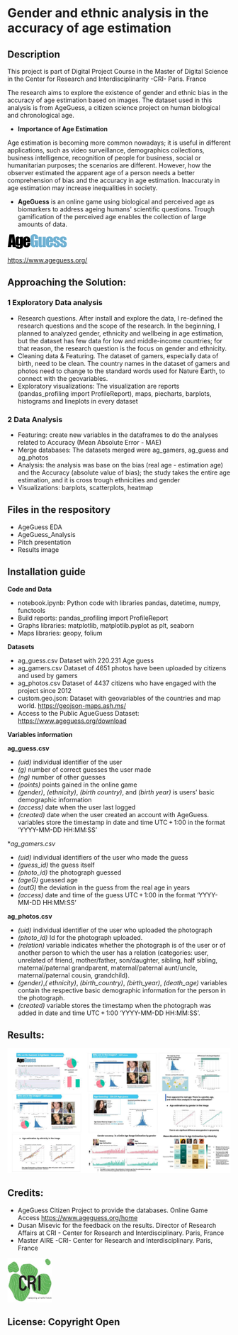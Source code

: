 # Gender and ethnic analysis in the accuracy of age estimation

## Description

This project is part of Digital Project Course in the Master of Digital Science in the Center for Research and Interdisciplinarity -CRI- Paris. France

The research aims to explore the existence of gender and ethnic bias in the accuracy of age estimation based on images. The dataset used in this analysis is from AgeGuess, a citizen science project on human biological and chronological age.  

* **Importance of Age Estimation** 

Age estimation is becoming more common nowadays; it is useful in different applications, such as video surveillance, demographics collections, business intelligence, recognition of people for business, social or humanitarian purposes; the scenarios are different. However, how the observer estimated the apparent age of a person needs a better comprehension of bias and the accuracy in age estimation. Inaccuraty in age estimation may increase inequalities in society. 

* **AgeGuess** is an online game using biological and perceived age as biomarkers to address ageing humans' scientific questions. Trough gamification of the perceived age enables the collection of large amounts of data.

![logoAgeGuess](https://github.com/merlynjocol/AgeGuess-Data-Analysis--Gender-Ethnic-analysis-in-age-guessing/blob/main/logoAgeGuess.png)

https://www.ageguess.org/


## Approaching the Solution:

### 1 Exploratory Data analysis
* Research questions. After install and explore the data, I re-defined the research questions and the scope of the research. In the beginning,  I planned to analyzed gender, ethnicity and wellbeing in age estimation, but the dataset has few data for low and middle-income countries; for that reason, the research question is the focus on gender and ethnicity. 
* Cleaning data & Featuring. The dataset of gamers, especially data of birth, need to be clean. The country names in the dataset of gamers and photos need to change to the standard words used for Nature Earth, to connect with the geovariables. 
* Exploratory visualizations: The visualization are reports (pandas_profiling import ProfileReport), maps, piecharts, barplots, histograms and lineplots in every dataset

### 2 Data Analysis 
* Featuring: create new variables in the dataframes to do the analyses related to Accuracy (Mean Absolute Error - MAE)
* Merge databases: The datasets merged were ag_gamers, ag_guess and ag_photos
* Analysis: the analysis was base on the bias (real age - estimation age) and the Accuracy (absolute value of bias); the study takes the entire age estimation, and it is cross trough ethnicities and gender 
* Visualizations: barplots, scatterplots, heatmap

## Files in the respository
* AgeGuess EDA
* AgeGuess_Analysis
* Pitch presentation 
* Results image


## Installation guide

**Code and Data**

* notebook.ipynb: Python code with libraries pandas, datetime, numpy, functools
* Build reports: pandas_profiling import ProfileReport
* Graphs libraries:  matplotlib, matplotlib.pyplot as plt, seaborn 
* Maps libraries: geopy, folium

**Datasets** 
* ag_guess.csv Dataset with 220.231 Age guess
* ag_gamers.csv Dataset of 4651 photos have been uploaded by citizens and used by gamers 
* ag_photos.csv Dataset of 4437 citizens who have engaged with the project since 2012
* custom.geo.json: Dataset with geovariables of the countries and map world. https://geojson-maps.ash.ms/
* Access to the Public AgueGuess Dataset: https://www.ageguess.org/download


**Variables information**

**ag_guess.csv** 
* *(uid)* individual identifier of the user 
* *(g)* number of correct guesses the user made 
* *(ng)* number of other guesses 
* *(points)* points gained in the online game 
* *(gender)*, *(ethnicity)*, *(birth country)*, and *(birth year)* is users’ basic demographic information
* *(access)* date when the user last logged 
* *(created)*  date when the user created an account with AgeGuess. variables store the timestamp in date and time UTC + 1:00 in the format ‘YYYY-MM-DD HH:MM:SS’

**ag_gamers.csv*
* *(uid)* individual identifiers of the user who made the guess
* *(guess_id)* the guess itself
* *(photo_id)* the photograph guessed 
* *(ageG)* guessed age
* *(outG)* the deviation in the guess from the real age in years
* *(access)* date and time of the guess  UTC + 1:00 in the format ‘YYYY-MM-DD HH:MM:SS’

**ag_photos.csv**
* *(uid)* individual identifier of the user who uploaded the photograph 
* *(photo_id)* Id for  the photograph uploaded.
* *(relation)* variable indicates whether the photograph is of the user or of another person to which the user has a relation (categories: user, unrelated of friend, mother/father, son/daughter, sibling, half sibling, maternal/paternal grandparent, maternal/paternal aunt/uncle, maternal/paternal cousin, grandchild). 
* *(gender)*,*( ethnicity)*, *(birth_country)*, *(birth_year)*, *(death_age)* variables contain the respective basic demographic information for the person in the photograph. 
* *(created)* variable stores the timestamp when the photograph was added in date and time UTC + 1:00 ‘YYYY-MM-DD HH:MM:SS’.


## Results:

![logoCRI](https://github.com/merlynjocol/AgeGuess-Data-Analysis--Gender-Ethnic-analysis-in-age-guessing/blob/main/Results_AgeEstimation.JPG)

## Credits:
* AgeGuess Citizen Project to provide the databases. Online Game Access https://www.ageguess.org/home
* Dusan Misevic for the feedback on the results. Director of Research Affairs at CRI - Center for Research and Interdisciplinary. Paris, France 
* Master AIRE -CRI- Center for Research and Interdisciplinary. Paris, France 

<img src="https://github.com/merlynjocol/AgeGuess-Data-Analysis--Gender-Ethnic-analysis-in-age-guessing/blob/main/logoCRI.jpg" width="100" height="100">

## License: Copyright Open


